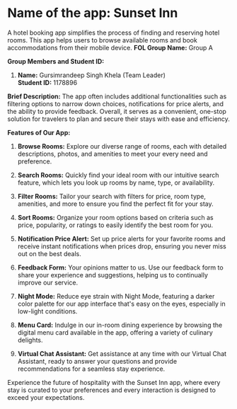 # Name of the app:  Sunset Inn
A hotel booking app simplifies the process of finding and reserving hotel rooms. This app helps users to browse available rooms and book accommodations from their mobile device.
**FOL Group Name:** Group A

**Group Members and Student ID:**
1. **Name:** Gursimrandeep Singh Khela (Team Leader)  
     **Student ID:** 1178896

**Brief Description:** The app often includes additional functionalities such as filtering options to narrow down choices, notifications for price alerts, and the ability to provide feedback. Overall, it serves as a convenient, one-stop solution for travelers to plan and secure their stays with ease and efficiency.

**Features of Our App:**
1.	**Browse Rooms:** Explore our diverse range of rooms, each with detailed descriptions, photos, and amenities to meet your every need and preference.

2.	**Search Rooms:** Quickly find your ideal room with our intuitive search feature, which lets you look up rooms by name, type, or availability.

3.	**Filter Rooms:** Tailor your search with filters for price, room type, amenities, and more to ensure you find the perfect fit for your stay.

4.	**Sort Rooms:** Organize your room options based on criteria such as price, popularity, or ratings to easily identify the best room for you.

5.	**Notification Price Alert:** Set up price alerts for your favorite rooms and receive instant notifications when prices drop, ensuring you never miss out on the best deals.

6.	**Feedback Form:** Your opinions matter to us. Use our feedback form to share your experience and suggestions, helping us to continually improve our service.

7.	**Night Mode:** Reduce eye strain with Night Mode, featuring a darker color palette for our app interface that's easy on the eyes, especially in low-light conditions.

8.	**Menu Card:** Indulge in our in-room dining experience by browsing the digital menu card available in the app, offering a variety of culinary delights.

9.	**Virtual Chat Assistant:** Get assistance at any time with our Virtual Chat Assistant, ready to answer your questions and provide recommendations for a seamless stay experience.


Experience the future of hospitality with the Sunset Inn app, where every stay is curated to your preferences and every interaction is designed to exceed your expectations.
